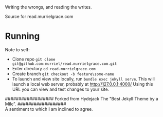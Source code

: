 Writing the wrongs, and reading the writes.

Source for read.murrielgrace.com 

# Running
Note to self:
- Clone repo `git clone git@github.com:murriel/read.murrielgrace.com.git`
- Enter directory `cd read.murrielgrace.com`
- Create branch `git checkout -b feature\some-name`
- To launch and view site locally, run `bundle exec jekyll serve`. This will launch a local web server, probably at http://127.0.0.1:4000/ Using this URL you can view and test changes to your site.

##################
Forked from Hydejack
The "Best Jekyll Theme by a Mile".
##################  
A sentiment to which I am inclined to agree.

